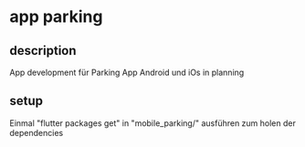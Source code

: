 # app parking 

## description
App development für Parking App
Android und iOs in planning

## setup
Einmal "flutter packages get" in "mobile_parking/" ausführen zum holen der dependencies 
